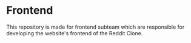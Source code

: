 # Frontend

This repository is made for frontend subteam which are responsible for developing the website's frontend of the Reddit Clone.
